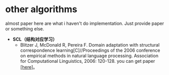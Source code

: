 # other algorithms

almost paper here are what i haven't do implementation. Just provide paper or something else.

- **SCL（结构对应学习）**
    - Blitzer J, McDonald R, Pereira F. Domain adaptation with structural correspondence learning[C]//Proceedings of the 2006 conference on empirical methods in natural language processing. Association for Computational Linguistics, 2006: 120-128. you can get paper [[here]](https://dl.acm.org/citation.cfm?id=1610094)。
